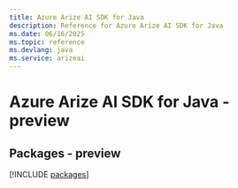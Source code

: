 ```yaml
---
title: Azure Arize AI SDK for Java
description: Reference for Azure Arize AI SDK for Java
ms.date: 06/16/2025
ms.topic: reference
ms.devlang: java
ms.service: arizeai
---
```

# Azure Arize AI SDK for Java - preview
## Packages - preview
[!INCLUDE [packages](arize-ai-index.md)]